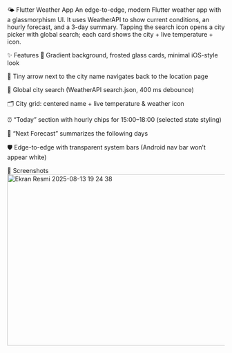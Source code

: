 🌤️ Flutter Weather App
An edge-to-edge, modern Flutter weather app with a glassmorphism UI.
It uses WeatherAPI to show current conditions, an hourly forecast, and a 3-day summary.
Tapping the search icon opens a city picker with global search; each card shows the city + live temperature + icon.

✨ Features
🎨 Gradient background, frosted glass cards, minimal iOS-style look

📍 Tiny arrow next to the city name navigates back to the location page

🔎 Global city search (WeatherAPI search.json, 400 ms debounce)

🗂️ City grid: centered name + live temperature & weather icon

⏰ “Today” section with hourly chips for 15:00–18:00 (selected state styling)

📆 “Next Forecast” summarizes the following days

🛡️ Edge-to-edge with transparent system bars (Android nav bar won’t appear white)

📸 Screenshots
<img width="1377" height="396" alt="Ekran Resmi 2025-08-13 19 24 38" src="https://github.com/user-attachments/assets/ee9b8506-17d1-4fad-9a95-572c71e1b124" />
